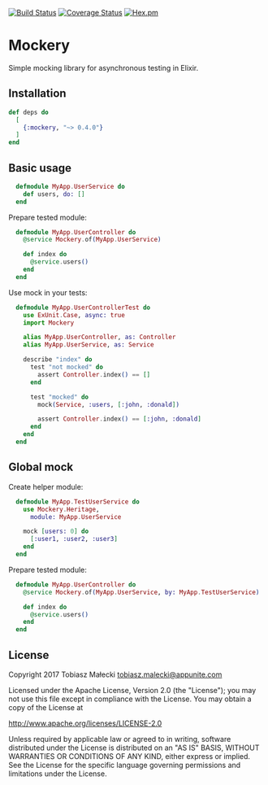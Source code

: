 [![Build Status](https://travis-ci.org/amatalai/mockery.svg?branch=master)](https://travis-ci.org/amatalai/mockery)
[![Coverage Status](https://coveralls.io/repos/github/amatalai/mockery/badge.svg?branch=master)](https://coveralls.io/github/amatalai/mockery?branch=master)
[![Hex.pm](https://img.shields.io/hexpm/v/mockery.svg?style=flat)](https://hex.pm/packages/mockery)

# Mockery

Simple mocking library for asynchronous testing in Elixir.

## Installation

```elixir
def deps do
  [
    {:mockery, "~> 0.4.0"}
  ]
end
```

## Basic usage

```elixir
  defmodule MyApp.UserService do
    def users, do: []
  end
```

Prepare tested module:

```elixir
  defmodule MyApp.UserController do
    @service Mockery.of(MyApp.UserService)

    def index do
      @service.users()
    end
  end
```

Use mock in your tests:

```elixir
  defmodule MyApp.UserControllerTest do
    use ExUnit.Case, async: true
    import Mockery

    alias MyApp.UserController, as: Controller
    alias MyApp.UserService, as: Service

    describe "index" do
      test "not mocked" do
        assert Controller.index() == []
      end

      test "mocked" do
        mock(Service, :users, [:john, :donald])

        assert Controller.index() == [:john, :donald]
      end
    end
  end
```

## Global mock

Create helper module:

```elixir
  defmodule MyApp.TestUserService do
    use Mockery.Heritage,
      module: MyApp.UserService

    mock [users: 0] do
      [:user1, :user2, :user3]
    end
  end
```

Prepare tested module:

```elixir
  defmodule MyApp.UserController do
    @service Mockery.of(MyApp.UserService, by: MyApp.TestUserService)

    def index do
      @service.users()
    end
  end
```

## License

Copyright 2017 Tobiasz Małecki <tobiasz.malecki@appunite.com>

Licensed under the Apache License, Version 2.0 (the "License");
you may not use this file except in compliance with the License.
You may obtain a copy of the License at

http://www.apache.org/licenses/LICENSE-2.0

Unless required by applicable law or agreed to in writing, software
distributed under the License is distributed on an "AS IS" BASIS,
WITHOUT WARRANTIES OR CONDITIONS OF ANY KIND, either express or implied.
See the License for the specific language governing permissions and
limitations under the License.
